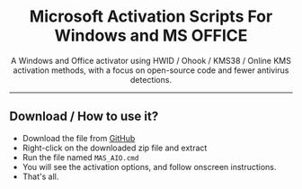 

<h1 align="center">Microsoft  Activation  Scripts For Windows and MS OFFICE</h1>

<p align="center">A Windows and Office activator using HWID / Ohook / KMS38 / Online KMS activation methods, with a focus on open-source code and fewer antivirus detections.</p>
<hr>

## Download / How to use it?



-   Download the file from [GitHub](https://github.com/massgravel/Microsoft-Activation-Scripts/archive/refs/heads/master.zip) 
-   Right-click on the downloaded zip file and extract
-   Run the file named `MAS_AIO.cmd`
-   You will see the activation options, and follow onscreen instructions.
-   That's all.


